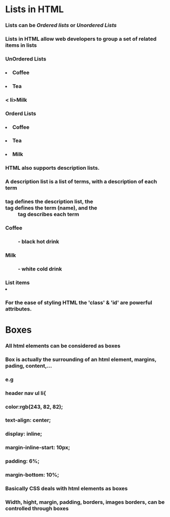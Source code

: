 # Lists in HTML
### Lists can be *Ordered lists* or *Unordered Lists*
### Lists in HTML allow web developers to group a set of related items in lists
### UnOrdered Lists <ul>
### <ul>
  ### <li>Coffee</li>
  ### <li>Tea</li>
  ### < li>Milk</li>
### </ul>

### Orderd Lists <ol>
### <ol>
  ### <li>Coffee</li>
  ### <li>Tea</li>
  ### <li>Milk</li>
### </ol>
### HTML also supports description lists.

### A description list is a list of terms, with a description of each term
### <dl> tag defines the description list, the <dt> tag defines the term (name), and the <dd> tag describes each term
### <dl>
  ### <dt>Coffee</dt>
  ### <dd>- black hot drink</dd>
  ### <dt>Milk</dt>
  ### <dd>- white cold drink</dd>
### </dl>
### List items <li>
### For the ease of styling HTML the 'class' & 'id' are powerful attributes.


# Boxes
### All html elements can be considered as boxes
### Box is actually the surrounding of an html element, margins, pading, content,...
### e.g
### header nav ul li{
### color:rgb(243, 82, 82);
### text-align: center;
### display: inline;
### margin-inline-start: 10px;
### padding: 6%;
### margin-bottom: 10%;

### Basically CSS deals with html elements as boxes
### Width, hight, margin, padding, borders, images borders, can be controlled through boxes